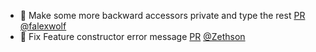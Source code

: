 - 🎨 Make some more backward accessors private and type the rest [PR](https://github.com/laminlabs/lamindb/pull/1805) [@falexwolf](https://github.com/falexwolf)
- 🐛 Fix Feature constructor error message [PR](https://github.com/laminlabs/lamindb/pull/1804) [@Zethson](https://github.com/Zethson)
